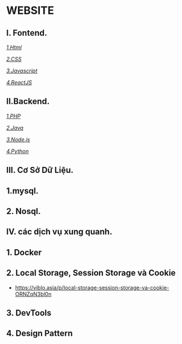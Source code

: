 # WEBSITE

## I. Fontend.

*[1.Html]()*

*[2.CSS]()*

*[3.Javascript]()*

*[4.ReactJS]()*

## II.Backend.

*[1.PHP]()*

*[2.Java]()*

*[3.Node.js]()*

*[4.Python]()*

## III. Cơ Sở Dữ Liệu.
## 1.mysql.
## 2. Nosql.

## IV. các dịch vụ xung quanh.
## 1. Docker
## 2. Local Storage, Session Storage và Cookie
- https://viblo.asia/p/local-storage-session-storage-va-cookie-ORNZqN3bl0n
## 3. DevTools
## 4. Design Pattern


